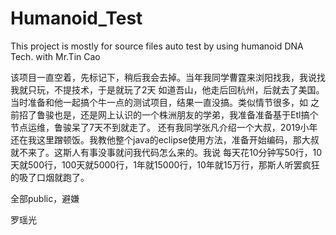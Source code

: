 # Humanoid_Test
This project is mostly for source files auto test by using humanoid DNA Tech. with Mr.Tin Cao

该项目一直空着，先标记下，稍后我会去掉。当年我同学曹霆来浏阳找我，我说找我就只玩，不提技术，于是就玩了2天 如道吾山，他走后回杭州，后就去了美国。
当时准备和他一起搞个牛一点的测试项目，结果一直没搞。类似情节很多，如 之前招了鲁骏也是，还是网上认识的一个株洲朋友的学弟，我准备准备基于Etl搞个 节点运维，鲁骏呆了7天不到就走了。
还有我同学张凡介绍一个大叔，2019小年还在我这里蹭顿饭。我教他整个java的eclipse使用方法，准备开始编码，那大叔就不来了。这斯人有事没事就问我代码怎么来的。我说 每天花10分钟写50行，10天就500行，100天就5000行，1年就15000行，10年就15万行，那斯人听罢疯狂的吸了口烟就跑了。


全部public，避嫌

罗瑶光
